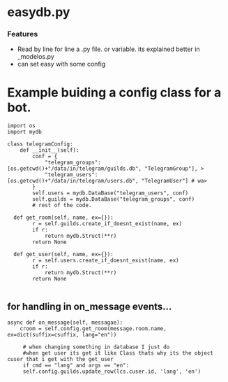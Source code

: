 # easydb.py
### Features

- Read by line for line a .py file. or variable. its explained better in _modelos.py
- can set easy with some config

# Example buiding a config class for a bot.
```
import os
import mydb

class telegramConfig:
    def __init__(self):
        conf = {
            "telegram_groups": [os.getcwd()+"/data/in/telegram/guilds.db", "TelegramGroup"], >
            "telegram_users": [os.getcwd()+"/data/in/telegram/users.db", "TelegramUser"] # wa>
        }
        self.users = mydb.DataBase("telegram_users", conf)
        self.guilds = mydb.DataBase("telegram_groups", conf)
        # rest of the code.

  def get_room(self, name, ex={}):
        r = self.guilds.create_if_doesnt_exist(name, ex)
        if r:
            return mydb.Struct(**r)
        return None

  def get_user(self, name, ex={}):
        r = self.users.create_if_doesnt_exist(name, ex)
        if r:
            return mydb.Struct(**r)
        return None


```

## for handling in on_message events...
```
async def on_message(self, messagae):
    croom = self.config.get_room(message.room.name, ex=dict(suffix=csuffix, lang="en"))

     # when changing something in database I just do
     #when get user its get it like Class thats why its the object cuser that i get with the get_user
     if cmd == "lang" and args == "en":
     self.config.guilds.update_row(lcs.cuser.id, 'lang', 'en')

```
